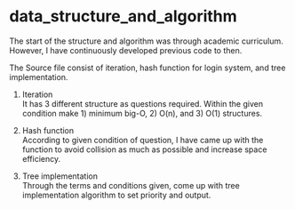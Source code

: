 # data_structure_and_algorithm

The start of the structure and algorithm was through academic curriculum. However, I have continuously developed previous code to then.

The Source file consist of iteration, hash function for login system, and tree implementation.

1. Iteration </br>
    It has 3 different structure as questions required. Within the given condition make 1) minimum big-O, 2) O(n), and 3) O(1) structures.
    
2. Hash function</br>
    According to given condition of question, I have came up with the function to avoid collision as much as possible and increase space efficiency.
    
3. Tree implementation</br>
    Through the terms and conditions given, come up with tree implementation algorithm to set priority and output.
